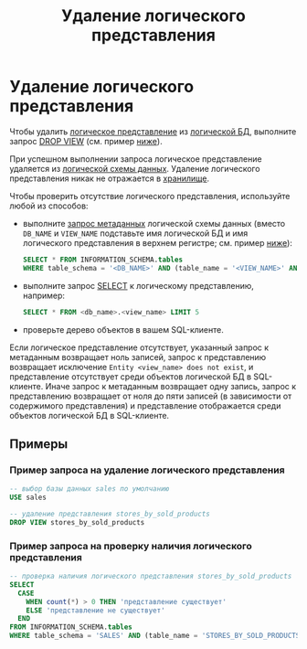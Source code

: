 ﻿---
layout: default
title: Удаление логического представления
nav_order: 7
parent: Управление схемой данных
grand_parent: Работа с системой
has_children: false
---

# Удаление логического представления

Чтобы удалить [логическое представление](../../../Обзор_понятий_компонентов_и_связей/Основные_понятия/Логическое_представление/Логическое_представление.md) 
из [логической БД](../../../Обзор_понятий_компонентов_и_связей/Основные_понятия/Логическая_база_данных/Логическая_база_данных.md), 
выполните запрос [DROP VIEW](../../../Справочная_информация/Запросы_SQLplus/DROP_VIEW/DROP_VIEW.md) 
(см. пример [ниже](#пример-запроса-на-удаление-логического-представления)).

При успешном выполнении запроса логическое представление удаляется из [логической схемы данных](../../../Обзор_понятий_компонентов_и_связей/Основные_понятия/Логическая_схема_данных/Логическая_схема_данных.md). 
Удаление логического представления никак не отражается в [хранилище](../../../Обзор_понятий_компонентов_и_связей/Основные_понятия/Хранилище_данных/Хранилище_данных.md).

Чтобы проверить отсутствие логического представления, используйте любой из способов:
*   выполните [запрос метаданных](../Запрос_метаданных_логической_схемы/Запрос_метаданных_логической_схемы.md)
    логической схемы данных (вместо `DB_NAME` и `VIEW_NAME` подставьте имя логической БД и имя
    логического представления в верхнем регистре; см. пример [ниже](#пример-запроса-на-проверку-наличия-логического-представления)):
    ```sql
    SELECT * FROM INFORMATION_SCHEMA.tables
    WHERE table_schema = '<DB_NAME>' AND (table_name = '<VIEW_NAME>' AND table_type = 'VIEW')
    ```
*   выполните запрос [SELECT](../../../Справочная_информация/Запросы_SQLplus/SELECT/SELECT.md)
    к логическому представлению, например:
    ```sql
    SELECT * FROM <db_name>.<view_name> LIMIT 5
    ```
*   проверьте дерево объектов в вашем SQL-клиенте.

Если логическое представление отсутствует, указанный запрос к метаданным возвращает ноль записей, запрос к 
представлению возвращает исключение `Entity <view_name> does not exist`, и представление отсутствует среди 
объектов логической БД в SQL-клиенте. Иначе запрос к метаданным возвращает одну запись, запрос к представлению
возвращает от ноля до пяти записей (в зависимости от содержимого представления) и представление отображается
среди объектов логической БД в SQL-клиенте.

## Примеры

### Пример запроса на удаление логического представления

```sql
-- выбор базы данных sales по умолчанию
USE sales

-- удаление представления stores_by_sold_products
DROP VIEW stores_by_sold_products
```

### Пример запроса на проверку наличия логического представления

```sql
-- проверка наличия логического представления stores_by_sold_products
SELECT
  CASE
    WHEN count(*) > 0 THEN 'представление существует'
    ELSE 'представление не существует'
  END
FROM INFORMATION_SCHEMA.tables
WHERE table_schema = 'SALES' AND (table_name = 'STORES_BY_SOLD_PRODUCTS' AND table_type = 'VIEW')
```